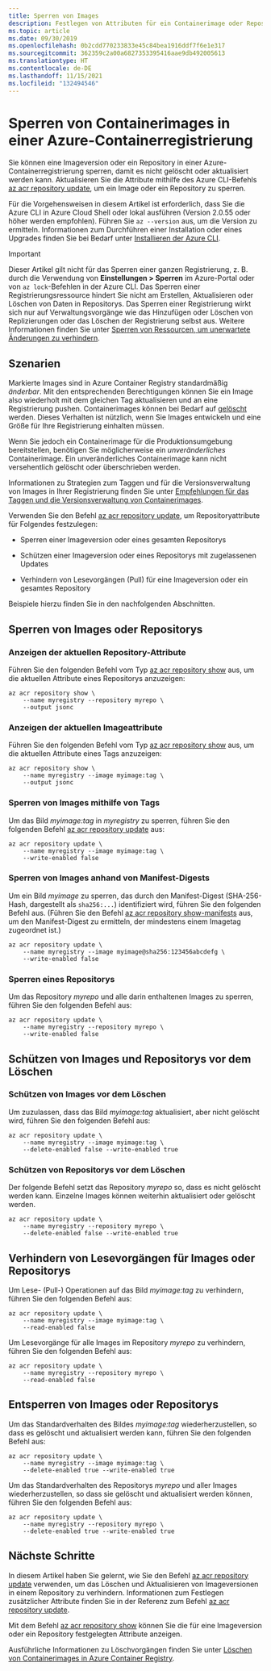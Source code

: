 ```yaml
---
title: Sperren von Images
description: Festlegen von Attributen für ein Containerimage oder Repository, sodass es in einer Azure-Containerregistrierung nicht gelöscht oder überschrieben werden kann.
ms.topic: article
ms.date: 09/30/2019
ms.openlocfilehash: 0b2cdd770233833e45c84bea1916ddf7f6e1e317
ms.sourcegitcommit: 362359c2a00a6827353395416aae9db492005613
ms.translationtype: HT
ms.contentlocale: de-DE
ms.lasthandoff: 11/15/2021
ms.locfileid: "132494546"
---
```

# <a name="lock-a-container-image-in-an-azure-container-registry"></a>Sperren von Containerimages in einer Azure-Containerregistrierung

Sie können eine Imageversion oder ein Repository in einer Azure-Containerregistrierung sperren, damit es nicht gelöscht oder aktualisiert werden kann. Aktualisieren Sie die Attribute mithilfe des Azure CLI-Befehls [az acr repository update][az-acr-repository-update], um ein Image oder ein Repository zu sperren. 

Für die Vorgehensweisen in diesem Artikel ist erforderlich, dass Sie die Azure CLI in Azure Cloud Shell oder lokal ausführen (Version 2.0.55 oder höher werden empfohlen). Führen Sie `az --version` aus, um die Version zu ermitteln. Informationen zum Durchführen einer Installation oder eines Upgrades finden Sie bei Bedarf unter [Installieren der Azure CLI][azure-cli].

> [!IMPORTANT]
> Dieser Artikel gilt nicht für das Sperren einer ganzen Registrierung, z. B. durch die Verwendung von **Einstellungen > Sperren** im Azure-Portal oder von `az lock`-Befehlen in der Azure CLI. Das Sperren einer Registrierungsressource hindert Sie nicht am Erstellen, Aktualisieren oder Löschen von Daten in Repositorys. Das Sperren einer Registrierung wirkt sich nur auf Verwaltungsvorgänge wie das Hinzufügen oder Löschen von Replizierungen oder das Löschen der Registrierung selbst aus. Weitere Informationen finden Sie unter [Sperren von Ressourcen, um unerwartete Änderungen zu verhindern](../azure-resource-manager/management/lock-resources.md).

## <a name="scenarios"></a>Szenarien

Markierte Images sind in Azure Container Registry standardmäßig *änderbar*. Mit den entsprechenden Berechtigungen können Sie ein Image also wiederholt mit dem gleichen Tag aktualisieren und an eine Registrierung pushen. Containerimages können bei Bedarf auf [gelöscht](container-registry-delete.md) werden. Dieses Verhalten ist nützlich, wenn Sie Images entwickeln und eine Größe für Ihre Registrierung einhalten müssen.

Wenn Sie jedoch ein Containerimage für die Produktionsumgebung bereitstellen, benötigen Sie möglicherweise ein *unveränderliches* Containerimage. Ein unveränderliches Containerimage kann nicht versehentlich gelöscht oder überschrieben werden.

Informationen zu Strategien zum Taggen und für die Versionsverwaltung von Images in Ihrer Registrierung finden Sie unter [Empfehlungen für das Taggen und die Versionsverwaltung von Containerimages](container-registry-image-tag-version.md).

Verwenden Sie den Befehl [az acr repository update][az-acr-repository-update], um Repositoryattribute für Folgendes festzulegen:

* Sperren einer Imageversion oder eines gesamten Repositorys

* Schützen einer Imageversion oder eines Repositorys mit zugelassenen Updates

* Verhindern von Lesevorgängen (Pull) für eine Imageversion oder ein gesamtes Repository

Beispiele hierzu finden Sie in den nachfolgenden Abschnitten. 

## <a name="lock-an-image-or-repository"></a>Sperren von Images oder Repositorys 

### <a name="show-the-current-repository-attributes"></a>Anzeigen der aktuellen Repository-Attribute
Führen Sie den folgenden Befehl vom Typ [az acr repository show][az-acr-repository-show] aus, um die aktuellen Attribute eines Repositorys anzuzeigen:

```azurecli
az acr repository show \
    --name myregistry --repository myrepo \
    --output jsonc
```

### <a name="show-the-current-image-attributes"></a>Anzeigen der aktuellen Imageattribute
Führen Sie den folgenden Befehl vom Typ [az acr repository show][az-acr-repository-show] aus, um die aktuellen Attribute eines Tags anzuzeigen:

```azurecli
az acr repository show \
    --name myregistry --image myimage:tag \
    --output jsonc
```

### <a name="lock-an-image-by-tag"></a>Sperren von Images mithilfe von Tags

Um das Bild *myimage:tag* in *myregistry* zu sperren, führen Sie den folgenden Befehl [az acr repository update][az-acr-repository-update] aus:

```azurecli
az acr repository update \
    --name myregistry --image myimage:tag \
    --write-enabled false
```

### <a name="lock-an-image-by-manifest-digest"></a>Sperren von Images anhand von Manifest-Digests

Um ein Bild *myimage* zu sperren, das durch den Manifest-Digest (SHA-256-Hash, dargestellt als `sha256:...`) identifiziert wird, führen Sie den folgenden Befehl aus. (Führen Sie den Befehl [az acr repository show-manifests][az-acr-repository-show-manifests] aus, um den Manifest-Digest zu ermitteln, der mindestens einem Imagetag zugeordnet ist.)

```azurecli
az acr repository update \
    --name myregistry --image myimage@sha256:123456abcdefg \
    --write-enabled false
```

### <a name="lock-a-repository"></a>Sperren eines Repositorys

Um das Repository *myrepo* und alle darin enthaltenen Images zu sperren, führen Sie den folgenden Befehl aus:

```azurecli
az acr repository update \
    --name myregistry --repository myrepo \
    --write-enabled false
```

## <a name="protect-an-image-or-repository-from-deletion"></a>Schützen von Images und Repositorys vor dem Löschen

### <a name="protect-an-image-from-deletion"></a>Schützen von Images vor dem Löschen

Um zuzulassen, dass das Bild *myimage:tag* aktualisiert, aber nicht gelöscht wird, führen Sie den folgenden Befehl aus:

```azurecli
az acr repository update \
    --name myregistry --image myimage:tag \
    --delete-enabled false --write-enabled true
```

### <a name="protect-a-repository-from-deletion"></a>Schützen von Repositorys vor dem Löschen

Der folgende Befehl setzt das Repository *myrepo* so, dass es nicht gelöscht werden kann. Einzelne Images können weiterhin aktualisiert oder gelöscht werden.

```azurecli
az acr repository update \
    --name myregistry --repository myrepo \
    --delete-enabled false --write-enabled true
```

## <a name="prevent-read-operations-on-an-image-or-repository"></a>Verhindern von Lesevorgängen für Images oder Repositorys

Um Lese- (Pull-) Operationen auf das Bild *myimage:tag* zu verhindern, führen Sie den folgenden Befehl aus:

```azurecli
az acr repository update \
    --name myregistry --image myimage:tag \
    --read-enabled false
```

Um Lesevorgänge für alle Images im Repository *myrepo* zu verhindern, führen Sie den folgenden Befehl aus:

```azurecli
az acr repository update \
    --name myregistry --repository myrepo \
    --read-enabled false
```

## <a name="unlock-an-image-or-repository"></a>Entsperren von Images oder Repositorys

Um das Standardverhalten des Bildes *myimage:tag* wiederherzustellen, so dass es gelöscht und aktualisiert werden kann, führen Sie den folgenden Befehl aus:

```azurecli
az acr repository update \
    --name myregistry --image myimage:tag \
    --delete-enabled true --write-enabled true
```

Um das Standardverhalten des Repositorys *myrepo* und aller Images wiederherzustellen, so dass sie gelöscht und aktualisiert werden können, führen Sie den folgenden Befehl aus:

```azurecli
az acr repository update \
    --name myregistry --repository myrepo \
    --delete-enabled true --write-enabled true
```

## <a name="next-steps"></a>Nächste Schritte

In diesem Artikel haben Sie gelernt, wie Sie den Befehl [az acr repository update][az-acr-repository-update] verwenden, um das Löschen und Aktualisieren von Imageversionen in einem Repository zu verhindern. Informationen zum Festlegen zusätzlicher Attribute finden Sie in der Referenz zum Befehl [az acr repository update][az-acr-repository-update].

Mit dem Befehl [az acr repository show][az-acr-repository-show] können Sie die für eine Imageversion oder ein Repository festgelegten Attribute anzeigen.

Ausführliche Informationen zu Löschvorgängen finden Sie unter [Löschen von Containerimages in Azure Container Registry][container-registry-delete].

<!-- LINKS - Internal -->
[az-acr-repository-update]: /cli/azure/acr/repository#az_acr_repository_update
[az-acr-repository-show]: /cli/azure/acr/repository#az_acr_repository_show
[az-acr-repository-show-manifests]: /cli/azure/acr/repository#az_acr_repository_show_manifests
[azure-cli]: /cli/azure/install-azure-cli
[container-registry-delete]: container-registry-delete.md
